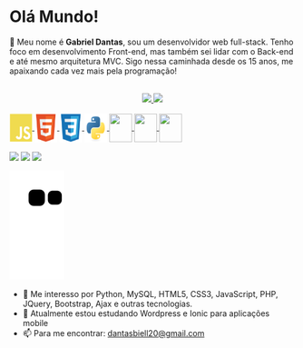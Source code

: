<h1>Olá Mundo!</h1>

<p>
👋 Meu nome é <strong>Gabriel Dantas</strong>, sou um desenvolvidor web full-stack. Tenho foco em desenvolvimento Front-end, mas também sei lidar com o Back-end e até mesmo arquitetura MVC. Sigo nessa caminhada desde os 15 anos, me apaixando cada vez mais pela programação!</p>
<br>

<div align="center">
  <a href="https://github.com/B1ELL20">
  <img height="180em" src="https://github-readme-stats.vercel.app/api?username=B1ELL20&show_icons=true&theme=dark&include_all_commits=true&count_private=true"/>
  <img height="180em" src="https://github-readme-stats.vercel.app/api/top-langs/?username=B1ELL20&layout=compact&langs_count=7&theme=dark"/>
</div>
 <br>
  
<div style="display: inline_block">
  <img align="center" alt="Js" height="50"width="40" src="https://raw.githubusercontent.com/devicons/devicon/master/icons/javascript/javascript-plain.svg">
  <img align="center" alt="HTML" height="50"width="40" src="https://raw.githubusercontent.com/devicons/devicon/master/icons/html5/html5-original.svg">
  <img align="center" alt="CSS" height="50"width="40" src="https://raw.githubusercontent.com/devicons/devicon/master/icons/css3/css3-original.svg">
  <img align="center" alt="Python" height="50"width="40" src="https://raw.githubusercontent.com/devicons/devicon/master/icons/python/python-original.svg">
  <img align="center" alt="" height="50"width="40"src="https://cdn.jsdelivr.net/gh/devicons/devicon/icons/mysql/mysql-original.svg" />
  <img align="center" alt="" height="50"width="40" src="https://cdn.jsdelivr.net/gh/devicons/devicon/icons/bootstrap/bootstrap-original.svg" />
  <img align="center" alt="" height="50"width="40" src="https://cdn.jsdelivr.net/gh/devicons/devicon/icons/php/php-original.svg" />
</div>
  <br>
  
  <div> 
 <a href="https://www.behance.net/bielldantas20/" target="_blank"><img src="https://img.shields.io/badge/-Behance-blue?style=for-the-badge&logo=behance&logoColor=white" target="_blank"></a> 
  <a href = "mailto:contatorafaballerini@gmail.com"><img src="https://img.shields.io/badge/-Gmail-%23333?style=for-the-badge&logo=gmail&logoColor=white" target="_blank"></a>
  <a href="https://www.linkedin.com/in/rafaella-ballerini-45875016a" target="_blank"><img src="https://img.shields.io/badge/-LinkedIn-%230077B5?style=for-the-badge&logo=linkedin&logoColor=white" target="_blank"></a> 
 
  ![Snake animation](https://github.com/rafaballerini/rafaballerini/blob/output/github-contribution-grid-snake.svg)
 
</div>
  
- 👀 Me interesso por Python, MySQL, HTML5, CSS3, JavaScript, PHP, JQuery, Bootstrap, Ajax e outras tecnologias.
- 🌱 Atualmente estou estudando Wordpress e Ionic para aplicações mobile
- 📫 Para me encontrar: dantasbiell20@gmail.com

  
